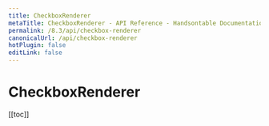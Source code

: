```yaml
---
title: CheckboxRenderer
metaTitle: CheckboxRenderer - API Reference - Handsontable Documentation
permalink: /8.3/api/checkbox-renderer
canonicalUrl: /api/checkbox-renderer
hotPlugin: false
editLink: false
---
```


# CheckboxRenderer

[[toc]]

